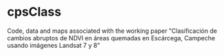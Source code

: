 # cpsClass
Code, data and maps associated with the working paper "Clasificación de cambios abruptos de NDVI en áreas quemadas en Escárcega, Campeche usando imágenes Landsat 7 y 8"
